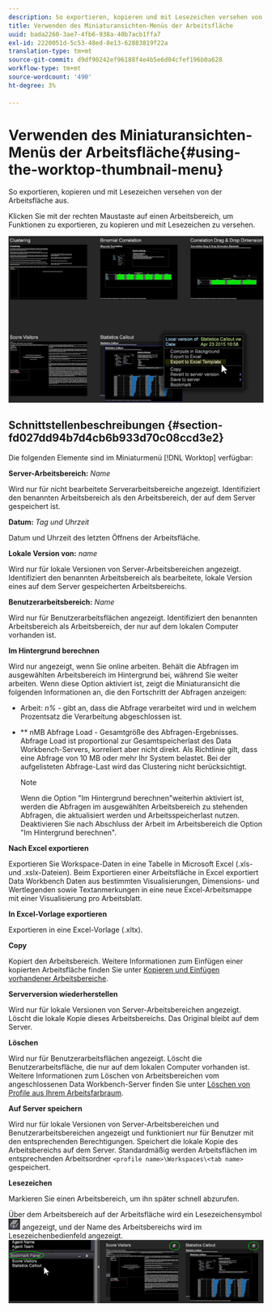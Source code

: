 ```yaml
---
description: So exportieren, kopieren und mit Lesezeichen versehen von der Arbeitsfläche aus.
title: Verwenden des Miniaturansichten-Menüs der Arbeitsfläche
uuid: bada2260-3ae7-4fb6-938a-40b7acb1ffa7
exl-id: 2220051d-5c53-48ed-8e13-62883819f22a
translation-type: tm+mt
source-git-commit: d9df90242ef96188f4e4b5e6d04cfef196b0a628
workflow-type: tm+mt
source-wordcount: '490'
ht-degree: 3%

---
```


# Verwenden des Miniaturansichten-Menüs der Arbeitsfläche{#using-the-worktop-thumbnail-menu}

So exportieren, kopieren und mit Lesezeichen versehen von der Arbeitsfläche aus.

Klicken Sie mit der rechten Maustaste auf einen Arbeitsbereich, um Funktionen zu exportieren, zu kopieren und mit Lesezeichen zu versehen.

![](assets/thumbnail_menu.png)

## Schnittstellenbeschreibungen {#section-fd027dd94b7d4cb6b933d70c08ccd3e2}

Die folgenden Elemente sind im Miniaturmenü [!DNL Worktop] verfügbar:

**Server-Arbeitsbereich:** *Name*

Wird nur für nicht bearbeitete Serverarbeitsbereiche angezeigt. Identifiziert den benannten Arbeitsbereich als den Arbeitsbereich, der auf dem Server gespeichert ist.

**Datum:** *Tag und Uhrzeit*

Datum und Uhrzeit des letzten Öffnens der Arbeitsfläche.

**Lokale Version von:** *name*

Wird nur für lokale Versionen von Server-Arbeitsbereichen angezeigt. Identifiziert den benannten Arbeitsbereich als bearbeitete, lokale Version eines auf dem Server gespeicherten Arbeitsbereichs.

**Benutzerarbeitsbereich:** *Name*

Wird nur für Benutzerarbeitsflächen angezeigt. Identifiziert den benannten Arbeitsbereich als Arbeitsbereich, der nur auf dem lokalen Computer vorhanden ist.

**Im Hintergrund berechnen**

Wird nur angezeigt, wenn Sie online arbeiten. Behält die Abfragen im ausgewählten Arbeitsbereich im Hintergrund bei, während Sie weiter arbeiten. Wenn diese Option aktiviert ist, zeigt die Miniaturansicht die folgenden Informationen an, die den Fortschritt der Abfragen anzeigen:

* Arbeit: *n%* - gibt an, dass die Abfrage verarbeitet wird und in welchem Prozentsatz die Verarbeitung abgeschlossen ist.
* ** nMB Abfrage Load - Gesamtgröße des Abfragen-Ergebnisses. Abfrage Load ist proportional zur Gesamtspeicherlast des Data Workbench-Servers, korreliert aber nicht direkt. Als Richtlinie gilt, dass eine Abfrage von 10 MB oder mehr Ihr System belastet. Bei der aufgelisteten Abfrage-Last wird das Clustering nicht berücksichtigt.

   >[!NOTE]
   >
   >Wenn die Option &quot;Im Hintergrund berechnen&quot;weiterhin aktiviert ist, werden die Abfragen im ausgewählten Arbeitsbereich zu stehenden Abfragen, die aktualisiert werden und Arbeitsspeicherlast nutzen. Deaktivieren Sie nach Abschluss der Arbeit im Arbeitsbereich die Option &quot;Im Hintergrund berechnen&quot;.

**Nach Excel exportieren**

Exportieren Sie Workspace-Daten in eine Tabelle in Microsoft Excel (.xls- und .xslx-Dateien). Beim Exportieren einer Arbeitsfläche in Excel exportiert Data Workbench Daten aus bestimmten Visualisierungen, Dimensions- und Wertlegenden sowie Textanmerkungen in eine neue Excel-Arbeitsmappe mit einer Visualisierung pro Arbeitsblatt.

**In Excel-Vorlage exportieren**

Exportieren in eine Excel-Vorlage (.xltx).

**Copy**

Kopiert den Arbeitsbereich. Weitere Informationen zum Einfügen einer kopierten Arbeitsfläche finden Sie unter [Kopieren und Einfügen vorhandener Arbeitsbereiche](../../home/c-get-started/c-work-worksp/c-create-worksp.md#section-f91ae89b845640c9a4a52820a6110e65).

**Serverversion wiederherstellen**

Wird nur für lokale Versionen von Server-Arbeitsbereichen angezeigt. Löscht die lokale Kopie dieses Arbeitsbereichs. Das Original bleibt auf dem Server.

**Löschen**

Wird nur für Benutzerarbeitsflächen angezeigt. Löscht die Benutzerarbeitsfläche, die nur auf dem lokalen Computer vorhanden ist. Weitere Informationen zum Löschen von Arbeitsbereichen vom angeschlossenen Data Workbench-Server finden Sie unter [Löschen von Profile aus Ihrem Arbeitsfarbraum](../../home/c-get-started/c-admin-intrf/c-prof-mgr/t-del-files-wkg-prof.md#task-1e29c25e6c824cc9b51cb651e835856b).

**Auf Server speichern**

Wird nur für lokale Versionen von Server-Arbeitsbereichen und Benutzerarbeitsbereichen angezeigt und funktioniert nur für Benutzer mit den entsprechenden Berechtigungen. Speichert die lokale Kopie des Arbeitsbereichs auf dem Server. Standardmäßig werden Arbeitsflächen im entsprechenden Arbeitsordner `<profile name>\Workspaces\<tab name>` gespeichert.

**Lesezeichen**

Markieren Sie einen Arbeitsbereich, um ihn später schnell abzurufen.

Über dem Arbeitsbereich auf der Arbeitsfläche wird ein Lesezeichensymbol ![](assets/bookmark_icon.png) angezeigt, und der Name des Arbeitsbereichs wird im Lesezeichenbedienfeld angezeigt. ![](assets/bookmark_worktop.png)
